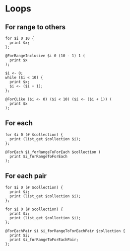 # Loops

## For range to others

```polygolf
for $i 0 10 {
  print $x;
};
```

```polygolf loops.forRangeToForRangeInclusive
@ForRangeInclusive $i 0 (10 - 1) 1 (
  print $x
);
```

```polygolf loops.forRangeToWhile
$i <- 0;
while ($i < 10) {
  print $x;
  $i <- ($i + 1);
};
```

```polygolf loops.forRangeToForCLike
@ForCLike ($i <- 0) ($i < 10) ($i <- ($i + 1)) (
  print $x
);
```

## For each

```polygolf
for $i 0 (# $collection) {
  print (list_get $collection $i);
};
```

```polygolf loops.forRangeToForEach
@ForEach $i_forRangeToForEach $collection (
  print $i_forRangeToForEach
);
```

## For each pair

```polygolf
for $i 0 (# $collection) {
  print $i;
  print (list_get $collection $i);
};
```

```polygolf loops.forRangeToForEach
for $i 0 (# $collection) {
  print $i;
  print (list_get $collection $i);
};
```

```polygolf loops.forRangeToForEachPair
@ForEachPair $i $i_forRangeToForEachPair $collection {
  print $i;
  print $i_forRangeToForEachPair;
};
```
